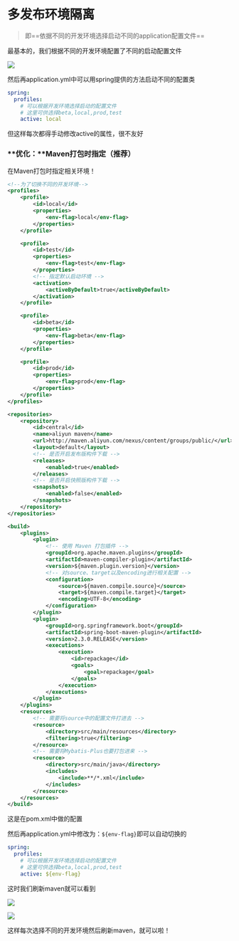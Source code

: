 # 多发布环境隔离

> 即==依据不同的开发环境选择启动不同的application配置文件==

最基本的，我们根据不同的开发环境配置了不同的启动配置文件

![](https://york-blog-1327009977.cos.ap-nanjing.myqcloud.com//APE-FRAME%E8%84%9A%E6%89%8B%E6%9E%B6%E9%A1%B9%E7%9B%AE/%E5%A4%9A%E5%8F%91%E5%B8%83%E7%8E%AF%E5%A2%83%E9%9A%94%E7%A6%BB.jpg)

然后再application.yml中可以用spring提供的方法启动不同的配置类

```yml
spring:
  profiles:
    # 可以根据开发环境选择启动的配置文件
    # 这里可供选择beta,local,prod,test
    active: local
```

但这样每次都得手动修改active的属性，很不友好

###  **优化：**Maven打包时指定（推荐）

在Maven打包时指定相关环境！

```xml
<!--为了切换不同的开发环境-->
<profiles>
    <profile>
        <id>local</id>
        <properties>
            <env-flag>local</env-flag>
        </properties>
    </profile>

    <profile>
        <id>test</id>
        <properties>
            <env-flag>test</env-flag>
        </properties>
        <!-- 指定默认启动环境 -->
        <activation>
            <activeByDefault>true</activeByDefault>
        </activation>
    </profile>

    <profile>
        <id>beta</id>
        <properties>
            <env-flag>beta</env-flag>
        </properties>
    </profile>

    <profile>
        <id>prod</id>
        <properties>
            <env-flag>prod</env-flag>
        </properties>
    </profile>
</profiles>

<repositories>
    <repository>
        <id>central</id>
        <name>aliyun maven</name>
        <url>http://maven.aliyun.com/nexus/content/groups/public/</url>
        <layout>default</layout>
        <!-- 是否开启发布版构件下载 -->
        <releases>
            <enabled>true</enabled>
        </releases>
        <!-- 是否开启快照版构件下载 -->
        <snapshots>
            <enabled>false</enabled>
        </snapshots>
    </repository>
</repositories>

<build>
    <plugins>
        <plugin>
            <!-- 使用 Maven 打包插件 -->
            <groupId>org.apache.maven.plugins</groupId>
            <artifactId>maven-compiler-plugin</artifactId>
            <version>${maven.plugin.version}</version>
            <!-- 对source、target以及encoding进行相关配置 -->
            <configuration>
                <source>${maven.compile.source}</source>
                <target>${maven.compile.target}</target>
                <encoding>UTF-8</encoding>
            </configuration>
        </plugin>
        <plugin>
            <groupId>org.springframework.boot</groupId>
            <artifactId>spring-boot-maven-plugin</artifactId>
            <version>2.3.0.RELEASE</version>
            <executions>
                <execution>
                    <id>repackage</id>
                    <goals>
                        <goal>repackage</goal>
                    </goals>
                </execution>
            </executions>
        </plugin>
    </plugins>
    <resources>
        <!-- 需要将source中的配置文件打进去 -->
        <resource>
            <directory>src/main/resources</directory>
            <filtering>true</filtering>
        </resource>
        <!-- 需要将Mybatis-Plus也要打包进来 -->
        <resource>
            <directory>src/main/java</directory>
            <includes>
                <include>**/*.xml</include>
            </includes>
        </resource>
    </resources>
</build>
```

这是在pom.xml中做的配置

然后再application.yml中修改为：`${env-flag}`即可以自动切换的

```yml
spring:
  profiles:
    # 可以根据开发环境选择启动的配置文件
    # 这里可供选择beta,local,prod,test
    active: ${env-flag}
```

这时我们刷新maven就可以看到

![](https://york-blog-1327009977.cos.ap-nanjing.myqcloud.com//APE-FRAME%E8%84%9A%E6%89%8B%E6%9E%B6%E9%A1%B9%E7%9B%AE/maven%E8%AE%BE%E7%BD%AE%E7%9A%84profiles%E5%AE%9E%E7%8E%B0%E5%A4%9A%E7%8E%AF%E5%A2%83%E9%9A%94%E7%A6%BB.jpg)

![](https://york-blog-1327009977.cos.ap-nanjing.myqcloud.com//APE-FRAME%E8%84%9A%E6%89%8B%E6%9E%B6%E9%A1%B9%E7%9B%AE/maven%E8%AE%BE%E7%BD%AE%E7%9A%84profiles%E5%AE%9E%E7%8E%B0%E5%A4%9A%E7%8E%AF%E5%A2%83%E9%9A%94%E7%A6%BB2.jpg)

这样每次选择不同的开发环境然后刷新maven，就可以啦！
